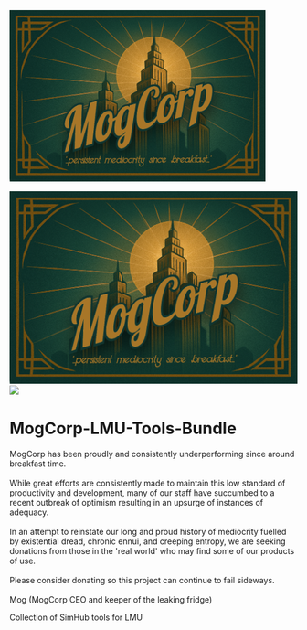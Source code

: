 
  <img src = "https://github.com/mog456/MogCorp-LMU-Tools-Bundle/blob/main/img/mogCorpLogo.png?raw=true" 
    height = "300"
    width = "auto" />

![](https://github.com/mog456/MogCorp-LMU-Tools-Bundle/blob/main/img/mogCorpLogo.png?raw=true)
[![](https://www.paypalobjects.com/en_US/i/btn/btn_donateCC_LG.gif)](https://www.paypal.com/donate/?business=V4AQ5FUGX8PUW&no_recurring=1&item_name=%27Persistent+Mediocrity+Since+Breakfast%27&currency_code=GBP)

# MogCorp-LMU-Tools-Bundle
MogCorp has been proudly and consistently underperforming since around breakfast time.\
\
While great efforts are consistently made to maintain this low standard of productivity and development, 
many of our staff have succumbed to a recent outbreak of optimism resulting in an upsurge of instances of adequacy.\
\
In an attempt to reinstate our long and proud history of mediocrity fuelled by existential dread, chronic ennui, and creeping entropy, we are seeking donations from those in the 'real world'
who may find some of our products of use.\
\
Please consider donating so this project can continue to fail sideways.\
\
Mog (MogCorp CEO and keeper of the leaking fridge)


Collection of SimHub tools for LMU
